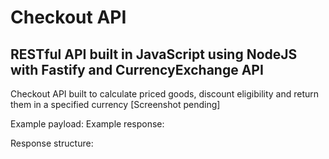 # Checkout API
## RESTful API built in JavaScript using NodeJS with Fastify and CurrencyExchange API

Checkout API built to calculate priced goods, discount eligibility and return them in a specified currency
[Screenshot pending]

Example payload:
Example response:

Response structure:
